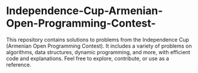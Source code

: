 # Independence-Cup-Armenian-Open-Programming-Contest-
This repository contains solutions to problems from the Independence Cup (Armenian Open Programming Contest). It includes a variety of problems on algorithms, data structures, dynamic programming, and more, with efficient code and explanations. Feel free to explore, contribute, or use as a reference.
